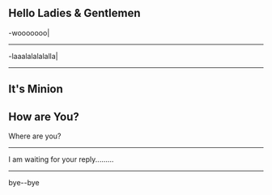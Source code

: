 Hello Ladies & Gentlemen
-----

-wooooooo|

------




-laaalalalalalla|


--------


It's Minion
------

How are You?
-------

Where are you?


------


I am waiting for your reply.........


------



bye--bye
